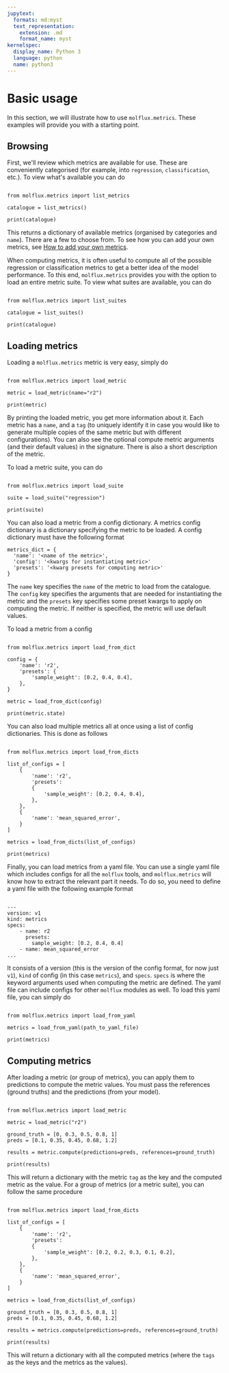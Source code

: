```yaml
---
jupytext:
  formats: md:myst
  text_representation:
    extension: .md
    format_name: myst
kernelspec:
  display_name: Python 3
  language: python
  name: python3
---
```


# Basic usage

In this section, we will illustrate how to use ``molflux.metrics``. These examples will provide you with a starting
point.


## Browsing

First, we'll review which metrics are available for use. These are conveniently categorised (for example,
into ``regression``, ``classification``, etc.). To view what's available you can do

```{code-cell} ipython3

from molflux.metrics import list_metrics

catalogue = list_metrics()

print(catalogue)
```

This returns a dictionary of available metrics (organised by categories and ``name``). There are a few to choose from.
To see how you can add your own metrics, see [How to add your own metrics](how_to_add_metrics.md).

When computing metrics, it is often useful to compute all of the possible regression or classification metrics to get a better
idea of the model performance. To this end, ``molflux.metrics`` provides you with the option to load an entire metric suite.
To view what suites are available, you can do

```{code-cell} ipython3

from molflux.metrics import list_suites

catalogue = list_suites()

print(catalogue)
```


## Loading metrics

Loading a ``molflux.metrics`` metric is very easy, simply do

```{code-cell} ipython3

from molflux.metrics import load_metric

metric = load_metric(name="r2")

print(metric)
```

By printing the loaded metric, you get more information about it. Each metric has a ``name``, and a ``tag``
(to uniquely identify it in case you would like to generate multiple copies of the same metric but with different
configurations). You can also see the optional compute metric arguments (and their default values) in the signature.
There is also a short description of the metric.

To load a metric suite, you can do
```{code-cell} ipython3

from molflux.metrics import load_suite

suite = load_suite("regression")

print(suite)
```

You can also load a metric from a config dictionary. A metrics config dictionary is a dictionary specifying the metric to be
loaded. A config dictionary must have the following format
```{code-block} python
metrics_dict = {
  'name': '<name of the metric>',
  'config': '<kwargs for instantiating metric>'
  'presets': '<kwarg presets for computing metric>'
}
```

The ``name`` key specifies the ``name``  of the metric to load from the catalogue. The ``config`` key
specifies the arguments that are needed for instantiating the metric
and the ``presets`` key specifies some preset kwargs to apply on computing the metric. If neither
is specified, the metric will use default values.

To load a metric from a config

```{code-cell} ipython3

from molflux.metrics import load_from_dict

config = {
    'name': 'r2',
    'presets': {
        'sample_weight': [0.2, 0.4, 0.4],
    },
}

metric = load_from_dict(config)

print(metric.state)
```

You can also load multiple metrics all at once using a list of config dictionaries. This is done as follows


```{code-cell} ipython3

from molflux.metrics import load_from_dicts

list_of_configs = [
    {
        'name': 'r2',
        'presets':
        {
            'sample_weight': [0.2, 0.4, 0.4],
        },
    },
    {
        'name': 'mean_squared_error',
    }
]

metrics = load_from_dicts(list_of_configs)

print(metrics)
```


Finally, you can load metrics from a yaml file. You can use a single yaml file which includes configs for all the ``molflux`` tools,
and ``molflux.metrics`` will know how to extract the relevant part it needs. To do so, you need to define a yaml file with the
following example format

```{code-block} yaml

---
version: v1
kind: metrics
specs:
    - name: r2
      presets:
        sample_weight: [0.2, 0.4, 0.4]
    - name: mean_squared_error
...

```
It consists of a version (this is the version of the config format, for now just ``v1``), ``kind`` of config (in this case
``metrics``), and ``specs``. ``specs`` is where the keyword arguments used when computing the metric are defined. The
yaml file can include configs for other ``molflux`` modules as well. To load this yaml file, you can simply do


```{code-block} ipython3

from molflux.metrics import load_from_yaml

metrics = load_from_yaml(path_to_yaml_file)

print(metrics)
```


## Computing metrics

After loading a metric (or group of metrics), you can apply them to predictions to compute the metric values. You must pass
the references (ground truths) and the predictions (from your model).

```{code-cell} ipython3

from molflux.metrics import load_metric

metric = load_metric("r2")

ground_truth = [0, 0.3, 0.5, 0.8, 1]
preds = [0.1, 0.35, 0.45, 0.68, 1.2]

results = metric.compute(predictions=preds, references=ground_truth)

print(results)
```

This will return a dictionary with the metric ``tag`` as the key and the computed metric as the value. For a group
of metrics (or a metric suite), you can follow the same procedure

```{code-cell} ipython3

from molflux.metrics import load_from_dicts

list_of_configs = [
    {
        'name': 'r2',
        'presets':
        {
            'sample_weight': [0.2, 0.2, 0.3, 0.1, 0.2],
        },
    },
    {
        'name': 'mean_squared_error',
    }
]

metrics = load_from_dicts(list_of_configs)

ground_truth = [0, 0.3, 0.5, 0.8, 1]
preds = [0.1, 0.35, 0.45, 0.68, 1.2]

results = metrics.compute(predictions=preds, references=ground_truth)

print(results)

```

This will return a dictionary with all the computed metrics (where the ``tags`` as the keys and the metrics as the values).
